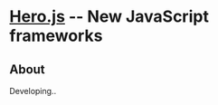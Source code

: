 [Hero.js](https://herojs.org) -- New JavaScript frameworks
======================

About
---

Developing..
